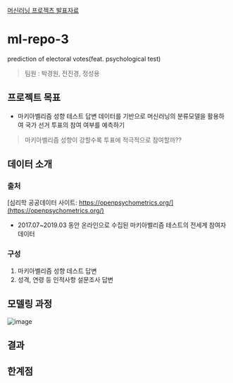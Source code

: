 [머신러닝 프로젝츠 발표자료](https://github.com/dss-14th/ml-repo-3/files/5529803/MACH_ppt2.pdf)

# ml-repo-3
prediction of electoral votes(feat. psychological test)
> 팀원 : 박경원, 전진경, 정성용

## 프로젝트 목표 
- 마키아벨리즘 성향 테스트 답변 데이터를 기반으로 
머신러닝의 분류모델을 활용하여 국가 선거 투표의 참여 여부를 예측하기 
> 마키아벨리즘 성향이 강할수록 투표에 적극적으로 참여할까??

## 데이터 소개
### 출처
[심리학 공공데이터 사이트: https://openpsychometrics.org/](https://openpsychometrics.org/) 
- 2017.07~2019.03 동안 온라인으로 수집된 마키아벨리즘 테스트의 전세계 참여자 데이터 
### 구성
1. 마키아벨리즘 성향 데스트 답변
2. 성격, 연령 등 인적사항 설문조사 답변

## 모델링 과정
![image](https://user-images.githubusercontent.com/67700119/98927386-d0a8cc00-251b-11eb-8362-57f99cf74007.png)

## 결과

## 한계점 

## 
